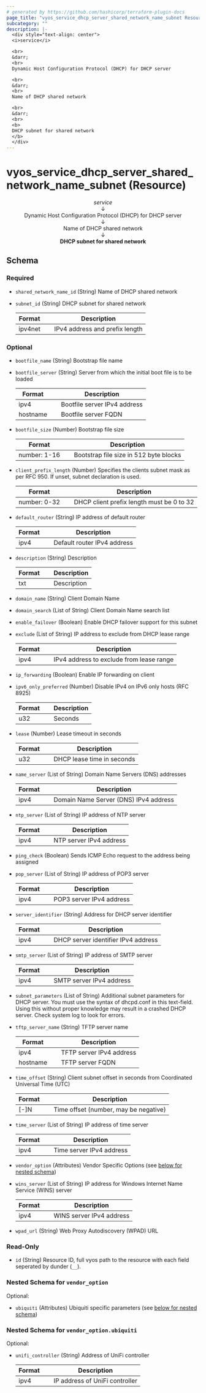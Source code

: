 ```yaml
---
# generated by https://github.com/hashicorp/terraform-plugin-docs
page_title: "vyos_service_dhcp_server_shared_network_name_subnet Resource - vyos"
subcategory: ""
description: |-
  <div style="text-align: center">
  <i>service</i>

  <br>
  &darr;
  <br>
  Dynamic Host Configuration Protocol (DHCP) for DHCP server

  <br>
  &darr;
  <br>
  Name of DHCP shared network

  <br>
  &darr;
  <br>
  <b>
  DHCP subnet for shared network
  </b>
  </div>
---
```


# vyos_service_dhcp_server_shared_network_name_subnet (Resource)

<div style="text-align: center">
<i>service</i>

<br>
&darr;
<br>
Dynamic Host Configuration Protocol (DHCP) for DHCP server

<br>
&darr;
<br>
Name of DHCP shared network

<br>
&darr;
<br>
<b>
DHCP subnet for shared network
</b>
</div>



<!-- schema generated by tfplugindocs -->
## Schema

### Required

- `shared_network_name_id` (String) Name of DHCP shared network
- `subnet_id` (String) DHCP subnet for shared network

    |  Format &emsp; | Description  |
    |----------|---------------|
    |  ipv4net  &emsp; |  IPv4 address and prefix length  |

### Optional

- `bootfile_name` (String) Bootstrap file name
- `bootfile_server` (String) Server from which the initial boot file is to be loaded

    |  Format &emsp; | Description  |
    |----------|---------------|
    |  ipv4  &emsp; |  Bootfile server IPv4 address  |
    |  hostname  &emsp; |  Bootfile server FQDN  |
- `bootfile_size` (Number) Bootstrap file size

    |  Format &emsp; | Description  |
    |----------|---------------|
    |  number: 1-16  &emsp; |  Bootstrap file size in 512 byte blocks  |
- `client_prefix_length` (Number) Specifies the clients subnet mask as per RFC 950. If unset, subnet declaration is used.

    |  Format &emsp; | Description  |
    |----------|---------------|
    |  number: 0-32  &emsp; |  DHCP client prefix length must be 0 to 32  |
- `default_router` (String) IP address of default router

    |  Format &emsp; | Description  |
    |----------|---------------|
    |  ipv4  &emsp; |  Default router IPv4 address  |
- `description` (String) Description

    |  Format &emsp; | Description  |
    |----------|---------------|
    |  txt  &emsp; |  Description  |
- `domain_name` (String) Client Domain Name
- `domain_search` (List of String) Client Domain Name search list
- `enable_failover` (Boolean) Enable DHCP failover support for this subnet
- `exclude` (List of String) IP address to exclude from DHCP lease range

    |  Format &emsp; | Description  |
    |----------|---------------|
    |  ipv4  &emsp; |  IPv4 address to exclude from lease range  |
- `ip_forwarding` (Boolean) Enable IP forwarding on client
- `ipv6_only_preferred` (Number) Disable IPv4 on IPv6 only hosts (RFC 8925)

    |  Format &emsp; | Description  |
    |----------|---------------|
    |  u32  &emsp; |  Seconds  |
- `lease` (Number) Lease timeout in seconds

    |  Format &emsp; | Description  |
    |----------|---------------|
    |  u32  &emsp; |  DHCP lease time in seconds  |
- `name_server` (List of String) Domain Name Servers (DNS) addresses

    |  Format &emsp; | Description  |
    |----------|---------------|
    |  ipv4  &emsp; |  Domain Name Server (DNS) IPv4 address  |
- `ntp_server` (List of String) IP address of NTP server

    |  Format &emsp; | Description  |
    |----------|---------------|
    |  ipv4  &emsp; |  NTP server IPv4 address  |
- `ping_check` (Boolean) Sends ICMP Echo request to the address being assigned
- `pop_server` (List of String) IP address of POP3 server

    |  Format &emsp; | Description  |
    |----------|---------------|
    |  ipv4  &emsp; |  POP3 server IPv4 address  |
- `server_identifier` (String) Address for DHCP server identifier

    |  Format &emsp; | Description  |
    |----------|---------------|
    |  ipv4  &emsp; |  DHCP server identifier IPv4 address  |
- `smtp_server` (List of String) IP address of SMTP server

    |  Format &emsp; | Description  |
    |----------|---------------|
    |  ipv4  &emsp; |  SMTP server IPv4 address  |
- `subnet_parameters` (List of String) Additional subnet parameters for DHCP server. You must use the syntax of dhcpd.conf in this text-field. Using this without proper knowledge may result in a crashed DHCP server. Check system log to look for errors.
- `tftp_server_name` (String) TFTP server name

    |  Format &emsp; | Description  |
    |----------|---------------|
    |  ipv4  &emsp; |  TFTP server IPv4 address  |
    |  hostname  &emsp; |  TFTP server FQDN  |
- `time_offset` (String) Client subnet offset in seconds from Coordinated Universal Time (UTC)

    |  Format &emsp; | Description  |
    |----------|---------------|
    |  [-]N  &emsp; |  Time offset (number, may be negative)  |
- `time_server` (List of String) IP address of time server

    |  Format &emsp; | Description  |
    |----------|---------------|
    |  ipv4  &emsp; |  Time server IPv4 address  |
- `vendor_option` (Attributes) Vendor Specific Options (see [below for nested schema](#nestedatt--vendor_option))
- `wins_server` (List of String) IP address for Windows Internet Name Service (WINS) server

    |  Format &emsp; | Description  |
    |----------|---------------|
    |  ipv4  &emsp; |  WINS server IPv4 address  |
- `wpad_url` (String) Web Proxy Autodiscovery (WPAD) URL

### Read-Only

- `id` (String) Resource ID, full vyos path to the resource with each field seperated by dunder (`__`).

<a id="nestedatt--vendor_option"></a>
### Nested Schema for `vendor_option`

Optional:

- `ubiquiti` (Attributes) Ubiquiti specific parameters (see [below for nested schema](#nestedatt--vendor_option--ubiquiti))

<a id="nestedatt--vendor_option--ubiquiti"></a>
### Nested Schema for `vendor_option.ubiquiti`

Optional:

- `unifi_controller` (String) Address of UniFi controller

    |  Format &emsp; | Description  |
    |----------|---------------|
    |  ipv4  &emsp; |  IP address of UniFi controller  |
